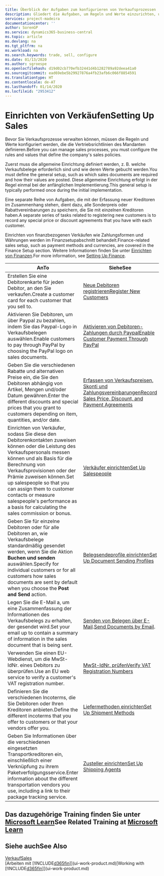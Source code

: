 ```yaml
---
title: Überblick der Aufgaben zum konfigurieren von Verkaufsprozessen | Microsoft Docs
description: Gliedert die Aufgaben, um Regeln und Werte einzurichten, um Ihre Vertriebsrichtlinien und Arbeitsgänge zu definieren.
services: project-madeira
documentationcenter: ''
author: SorenGP
ms.service: dynamics365-business-central
ms.topic: article
ms.devlang: na
ms.tgt_pltfrm: na
ms.workload: na
ms.search.keywords: trade, sell, configure
ms.date: 01/13/2020
ms.author: sgroespe
ms.openlocfilehash: d19d02cb770efb32441d4b1282789a92deea41a0
ms.sourcegitcommit: ead69ebe5b29927876a4fb23afb6c066f8854591
ms.translationtype: HT
ms.contentlocale: de-AT
ms.lasthandoff: 01/14/2020
ms.locfileid: "2953412"
---
```

# <a name="setting-up-sales"></a><span data-ttu-id="8a2e5-103">Einrichten von Verkäufen</span><span class="sxs-lookup"><span data-stu-id="8a2e5-103">Setting Up Sales</span></span>
<span data-ttu-id="8a2e5-104">Bevor Sie Verkaufsprozesse verwalten können, müssen die Regeln und Werte konfiguriert werden, die die Vertriebsrichtlinien des Mandanten definieren.</span><span class="sxs-lookup"><span data-stu-id="8a2e5-104">Before you can manage sales processes, you must configure the rules and values that define the company's sales policies.</span></span>

<span data-ttu-id="8a2e5-105">Zuerst muss die allgemeine Einrichtung definiert werden, z. B. welche Verkaufsbelege erforderlich sind und wie deren Werte gebucht werden.</span><span class="sxs-lookup"><span data-stu-id="8a2e5-105">You must define the general setup, such as which sales documents are required and how their values are posted.</span></span> <span data-ttu-id="8a2e5-106">Diese allgemeine Einrichtung erfolgt in der Regel einmal bei der anfänglichen Implementierung.</span><span class="sxs-lookup"><span data-stu-id="8a2e5-106">This general setup is typically performed once during the initial implementation.</span></span>

<span data-ttu-id="8a2e5-107">Eine separate Reihe von Aufgaben, die mit der Erfassung neuer Kreditoren im Zusammenhang stehen, dient dazu, alle Sonderpreis oder Rabattvereinbarungen zu speichern, die Sie mit einzelnen Kreditoren haben.</span><span class="sxs-lookup"><span data-stu-id="8a2e5-107">A separate series of tasks related to registering new customers is to record any special price or discount agreements that you have with each customer.</span></span>

<span data-ttu-id="8a2e5-108">Einrichten von finanzbezogenen Verkäufen wie Zahlungsformen und Währungen werden im Finanzsetupabschnitt behandelt.</span><span class="sxs-lookup"><span data-stu-id="8a2e5-108">Finance-related sales setup, such as payment methods and currencies, are covered in the Finance Setup section.</span></span> <span data-ttu-id="8a2e5-109">Weitere Informationen finden Sie unter [Einrichten von Finanzen](finance-setup-finance.md).</span><span class="sxs-lookup"><span data-stu-id="8a2e5-109">For more information, see [Setting Up Finance](finance-setup-finance.md).</span></span>

| <span data-ttu-id="8a2e5-110">An</span><span class="sxs-lookup"><span data-stu-id="8a2e5-110">To</span></span> | <span data-ttu-id="8a2e5-111">Siehe</span><span class="sxs-lookup"><span data-stu-id="8a2e5-111">See</span></span> |
| --- | --- |
| <span data-ttu-id="8a2e5-112">Erstellen Sie eine Debitorenkarte für jeden Debitor, an den Sie verkaufen.</span><span class="sxs-lookup"><span data-stu-id="8a2e5-112">Create a customer card for each customer that you sell to.</span></span> |[<span data-ttu-id="8a2e5-113">Neue Debitoren registrieren</span><span class="sxs-lookup"><span data-stu-id="8a2e5-113">Register New Customers</span></span>](sales-how-register-new-customers.md) |
| <span data-ttu-id="8a2e5-114">Aktivieren Sie Debitoren, um über Paypal zu bezahlen, indem Sie das Paypal-Logo in Verkaufsbelegen auswählen.</span><span class="sxs-lookup"><span data-stu-id="8a2e5-114">Enable customers to pay through PayPal by choosing the PayPal logo on sales documents.</span></span> |[<span data-ttu-id="8a2e5-115">Aktivieren von Debitoren-Zahlungen durch Paypal</span><span class="sxs-lookup"><span data-stu-id="8a2e5-115">Enable Customer Payment Through PayPal</span></span>](sales-how-enable-payment-service-extensions.md) |
| <span data-ttu-id="8a2e5-116">Geben Sie die verschiedenen Rabatte und alternativen Preise ein, die Sie den Debitoren abhängig von Artikel, Mengen und/oder Datum gewähren.</span><span class="sxs-lookup"><span data-stu-id="8a2e5-116">Enter the different discounts and special prices that you grant to customers depending on item, quantities, and/or date.</span></span> |[<span data-ttu-id="8a2e5-117">Erfassen von Verkaufspreisen, Skonti und Zahlungsvereinbarungen</span><span class="sxs-lookup"><span data-stu-id="8a2e5-117">Record Sales Price, Discount, and Payment Agreements</span></span>](sales-how-record-sales-price-discount-payment-agreements.md) |
| <span data-ttu-id="8a2e5-118">Einrichten von Verkäufer, sodass Sie diese den Debitorenkontakten zuweisen können oder die Leistung des Verkaufspersonals messen können und als Basis für die Berechnung von Verkaufsprovisionen oder der Prämie zuweisen können.</span><span class="sxs-lookup"><span data-stu-id="8a2e5-118">Set up salespeople so that you can assign them to customer contacts or measure salespeople's performance as a basis for calculating the sales commission or bonus.</span></span> |[<span data-ttu-id="8a2e5-119">Verkäufer einrichten</span><span class="sxs-lookup"><span data-stu-id="8a2e5-119">Set Up Salespeople</span></span>](sales-how-setup-salespeople.md) |
| <span data-ttu-id="8a2e5-120">Geben Sie für einzelne Debitoren oder für alle Debitoren an, wie Verkaufsbelege standardmäßig gesendet werden, wenn Sie die Aktion **Buchen und senden** auswählen.</span><span class="sxs-lookup"><span data-stu-id="8a2e5-120">Specify for individual customers or for all customers how sales documents are sent by default when you choose the **Post and Send** action.</span></span> |[<span data-ttu-id="8a2e5-121">Belegsendeprofile einrichten</span><span class="sxs-lookup"><span data-stu-id="8a2e5-121">Set Up Document Sending Profiles</span></span>](sales-how-setup-document-send-profiles.md) |
| <span data-ttu-id="8a2e5-122">Legen Sie die E-Mail a, um eine Zusammenfassung der Informationen des Verkaufsbelegs zu erhalten, der gesendet wird.</span><span class="sxs-lookup"><span data-stu-id="8a2e5-122">Set your email up to contain a summary of information in the sales document that is being sent.</span></span> |<span data-ttu-id="8a2e5-123">[Senden von Belegen über E-Mail](ui-how-send-documents-email.md).</span><span class="sxs-lookup"><span data-stu-id="8a2e5-123">[Send Documents by Email](ui-how-send-documents-email.md).</span></span> |
|<span data-ttu-id="8a2e5-124">Verwenden Sie einen EU-Webdienst, um die MwSt-IdNr. eines Debitors zu überprüfen.</span><span class="sxs-lookup"><span data-stu-id="8a2e5-124">Use an EU web service to verify a customer's VAT registration number.</span></span>|[<span data-ttu-id="8a2e5-125">MwSt-IdNr. prüfen</span><span class="sxs-lookup"><span data-stu-id="8a2e5-125">Verify VAT Registration Numbers</span></span>](finance-setup-vat.md)|
|<span data-ttu-id="8a2e5-126">Definieren Sie die verschiedenen Incoterms, die Sie Debitoren oder Ihren Kreditoren anbieten.</span><span class="sxs-lookup"><span data-stu-id="8a2e5-126">Define the different incoterms that you offer to customers or that your vendors offer you.</span></span>|[<span data-ttu-id="8a2e5-127">Liefermethoden einrichten</span><span class="sxs-lookup"><span data-stu-id="8a2e5-127">Set Up Shipment Methods</span></span>](sales-how-set-up-shipment-methods.md)|
|<span data-ttu-id="8a2e5-128">Geben Sie Informationen über die verschiedenen eingesetzten Transportkreditoren ein, einschließlich einer Verknüpfung zu ihrem Paketverfolgungsservice.</span><span class="sxs-lookup"><span data-stu-id="8a2e5-128">Enter information about the different transportation vendors you use, including a link to their package tracking service.</span></span>|[<span data-ttu-id="8a2e5-129">Zusteller einrichten</span><span class="sxs-lookup"><span data-stu-id="8a2e5-129">Set Up Shipping Agents</span></span>](sales-how-to-set-up-shipping-agents.md)|

## <a name="see-related-training-at-microsoft-learnlearnmodulestrade-get-started-dynamics-365-business-central"></a><span data-ttu-id="8a2e5-130">Das dazugehörige Training finden Sie unter [Microsoft Learn](/learn/modules/trade-get-started-dynamics-365-business-central/)</span><span class="sxs-lookup"><span data-stu-id="8a2e5-130">See Related Training at [Microsoft Learn](/learn/modules/trade-get-started-dynamics-365-business-central/)</span></span>

## <a name="see-also"></a><span data-ttu-id="8a2e5-131">Siehe auch</span><span class="sxs-lookup"><span data-stu-id="8a2e5-131">See Also</span></span>
[<span data-ttu-id="8a2e5-132">Verkauf</span><span class="sxs-lookup"><span data-stu-id="8a2e5-132">Sales</span></span>](sales-manage-sales.md)  
<span data-ttu-id="8a2e5-133">[Arbeiten mit [!INCLUDE[d365fin](includes/d365fin_md.md)]](ui-work-product.md)</span><span class="sxs-lookup"><span data-stu-id="8a2e5-133">[Working with [!INCLUDE[d365fin](includes/d365fin_md.md)]](ui-work-product.md)</span></span>

